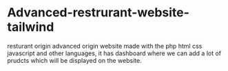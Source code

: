 # Advanced-restrurant-website-tailwind
resturant origin
advanced origin website made with the php html css javascript and other languages, it has dashboard where we can add a lot of prudcts which will be
displayed on the website.
